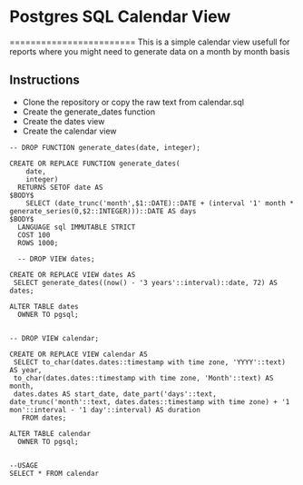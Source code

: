 # Postgres SQL Calendar View
========================
This is a simple calendar view usefull for reports where you might need to generate data on a month by month basis

## Instructions

* Clone the repository or copy the raw text from calendar.sql
* Create the generate_dates function
* Create the dates view
* Create the calendar view

~~~~
-- DROP FUNCTION generate_dates(date, integer);

CREATE OR REPLACE FUNCTION generate_dates(
    date,
    integer)
  RETURNS SETOF date AS
$BODY$
    SELECT (date_trunc('month',$1::DATE)::DATE + (interval '1' month * generate_series(0,$2::INTEGER)))::DATE AS days
$BODY$
  LANGUAGE sql IMMUTABLE STRICT
  COST 100
  ROWS 1000;

  -- DROP VIEW dates;

CREATE OR REPLACE VIEW dates AS 
 SELECT generate_dates((now() - '3 years'::interval)::date, 72) AS dates;

ALTER TABLE dates
  OWNER TO pgsql;
  
  
-- DROP VIEW calendar;

CREATE OR REPLACE VIEW calendar AS 
 SELECT to_char(dates.dates::timestamp with time zone, 'YYYY'::text) AS year, 
 to_char(dates.dates::timestamp with time zone, 'Month'::text) AS month, 
 dates.dates AS start_date, date_part('days'::text, date_trunc('month'::text, dates.dates::timestamp with time zone) + '1 mon'::interval - '1 day'::interval) AS duration
   FROM dates;

ALTER TABLE calendar
  OWNER TO pgsql;
  
  
--USAGE
SELECT * FROM calendar
~~~~
